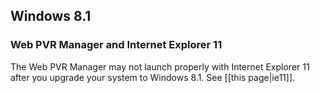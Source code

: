 ## Windows 8.1

### Web PVR Manager and Internet Explorer 11

The Web PVR Manager may not launch properly with Internet Explorer 11 after you upgrade your system to Windows 8.1.  See [[this page|ie11]].